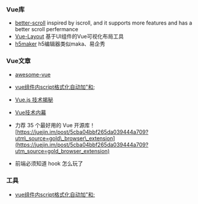 ### Vue库

* [better-scroll](https://github.com/ustbhuangyi/better-scroll) inspired by iscroll, and it supports more features and has a better scroll perfermance
* [Vue-Layout](https://github.com/jaweii/Vue-Layout) 基于UI组件的Vue可视化布局工具
* [h5maker](https://github.com/zhengguorong/h5maker) h5编辑器类似maka、易企秀

### Vue文章

* [awesome-vue](https://github.com/vuejs/awesome-vue)

* [vue组件内script格式化自动加"和;](https://github.com/vuejs/vetur/issues/483)

* [Vue.js 技术揭秘](https://ustbhuangyi.github.io/vue-analysis/)

* [Vue技术内幕](http://hcysun.me/vue-design/)

* 力荐 35 个最好用的 Vue 开源库！ [https://juejin.im/post/5cba04bbf265da039444a709?utm\_source=gold\_browser\_extension](https://juejin.im/post/5cba04bbf265da039444a709?utm_source=gold_browser_extension)

* 前端必须知道 hook 怎么玩了 

### 工具

* [vue组件内script格式化自动加"和;](https://github.com/vuejs/vetur/issues/483)



